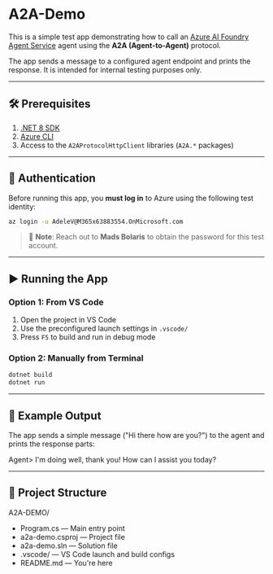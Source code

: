 # A2A-Demo

This is a simple test app demonstrating how to call an [Azure AI Foundry Agent Service](https://learn.microsoft.com/en-us/azure/ai-services/foundry/) agent using the **A2A (Agent-to-Agent)** protocol.

The app sends a message to a configured agent endpoint and prints the response. It is intended for internal testing purposes only.

---

## 🛠️ Prerequisites

1. [.NET 8 SDK](https://dotnet.microsoft.com/en-us/download/dotnet/8.0)
2. [Azure CLI](https://learn.microsoft.com/en-us/cli/azure/install-azure-cli)
3. Access to the `A2AProtocolHttpClient` libraries (`A2A.*` packages)

---

## 🔐 Authentication

Before running this app, you **must log in** to Azure using the following test identity:

```bash
az login -u AdeleV@M365x63883554.OnMicrosoft.com
```

> 💬 **Note**: Reach out to **Mads Bolaris** to obtain the password for this test account.

---

## ▶️ Running the App

### Option 1: From VS Code

1. Open the project in VS Code
2. Use the preconfigured launch settings in `.vscode/`
3. Press `F5` to build and run in debug mode

### Option 2: Manually from Terminal

```bash
dotnet build
dotnet run
```

---

## 💬 Example Output

The app sends a simple message ("Hi there how are you?") to the agent and prints the response parts:

Agent> I'm doing well, thank you! How can I assist you today?

---

## 📁 Project Structure

A2A-DEMO/
- Program.cs — Main entry point  
- a2a-demo.csproj — Project file  
- a2a-demo.sln — Solution file  
- .vscode/ — VS Code launch and build configs  
- README.md — You're here  
